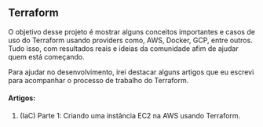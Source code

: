 ## Terraform

O objetivo desse projeto é mostrar alguns conceitos importantes e casos de uso do Terraform usando providers como, AWS, Docker, GCP, entre outros. Tudo isso, com resultados reais e ideias da comunidade afim de ajudar quem está começando.


Para ajudar no desenvolvimento, irei destacar alguns artigos que eu escrevi para acompanhar o processo de trabalho do Terraform.

#### Artigos:

1) (IaC) Parte 1: Criando uma instância EC2 na AWS usando Terraform.





